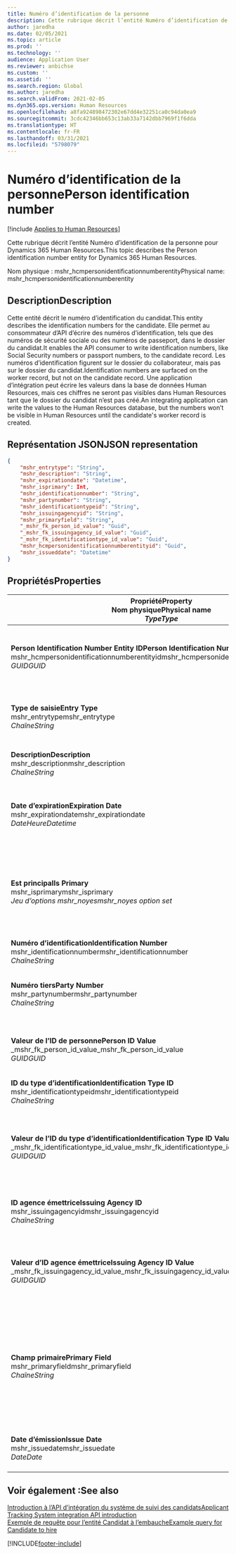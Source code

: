 ```yaml
---
title: Numéro d’identification de la personne
description: Cette rubrique décrit l’entité Numéro d’identification de la personne pour Dynamics 365 Human Resources.
author: jaredha
ms.date: 02/05/2021
ms.topic: article
ms.prod: ''
ms.technology: ''
audience: Application User
ms.reviewer: anbichse
ms.custom: ''
ms.assetid: ''
ms.search.region: Global
ms.author: jaredha
ms.search.validFrom: 2021-02-05
ms.dyn365.ops.version: Human Resources
ms.openlocfilehash: a8fa924898472302e67dd4e32251ca0c94da0ea9
ms.sourcegitcommit: 3cdc42346bb653c13ab33a7142dbb7969f1f6dda
ms.translationtype: HT
ms.contentlocale: fr-FR
ms.lasthandoff: 03/31/2021
ms.locfileid: "5798079"
---
```

# <a name="person-identification-number"></a><span data-ttu-id="f3121-103">Numéro d’identification de la personne</span><span class="sxs-lookup"><span data-stu-id="f3121-103">Person identification number</span></span>

[!include [Applies to Human Resources](../includes/applies-to-hr.md)]

<span data-ttu-id="f3121-104">Cette rubrique décrit l’entité Numéro d’identification de la personne pour Dynamics 365 Human Resources.</span><span class="sxs-lookup"><span data-stu-id="f3121-104">This topic describes the Person identification number entity for Dynamics 365 Human Resources.</span></span>

<span data-ttu-id="f3121-105">Nom physique : mshr_hcmpersonidentificationnumberentity</span><span class="sxs-lookup"><span data-stu-id="f3121-105">Physical name: mshr_hcmpersonidentificationnumberentity</span></span>

## <a name="description"></a><span data-ttu-id="f3121-106">Description</span><span class="sxs-lookup"><span data-stu-id="f3121-106">Description</span></span>

<span data-ttu-id="f3121-107">Cette entité décrit le numéro d’identification du candidat.</span><span class="sxs-lookup"><span data-stu-id="f3121-107">This entity describes the identification numbers for the candidate.</span></span> <span data-ttu-id="f3121-108">Elle permet au consommateur d’API d’écrire des numéros d’identification, tels que des numéros de sécurité sociale ou des numéros de passeport, dans le dossier du candidat.</span><span class="sxs-lookup"><span data-stu-id="f3121-108">It enables the API consumer to write identification numbers, like Social Security numbers or passport numbers, to the candidate record.</span></span> <span data-ttu-id="f3121-109">Les numéros d’identification figurent sur le dossier du collaborateur, mais pas sur le dossier du candidat.</span><span class="sxs-lookup"><span data-stu-id="f3121-109">Identification numbers are surfaced on the worker record, but not on the candidate record.</span></span> <span data-ttu-id="f3121-110">Une application d’intégration peut écrire les valeurs dans la base de données Human Resources, mais ces chiffres ne seront pas visibles dans Human Resources tant que le dossier du candidat n’est pas créé.</span><span class="sxs-lookup"><span data-stu-id="f3121-110">An integrating application can write the values to the Human Resources database, but the numbers won’t be visible in Human Resources until the candidate's worker record is created.</span></span>

## <a name="json-representation"></a><span data-ttu-id="f3121-111">Représentation JSON</span><span class="sxs-lookup"><span data-stu-id="f3121-111">JSON representation</span></span>

```json
{
    "mshr_entrytype": "String",
    "mshr_description": "String",
    "mshr_expirationdate": "Datetime",
    "mshr_isprimary": Int,
    "mshr_identificationnumber": "String",
    "mshr_partynumber": "String",
    "mshr_identificationtypeid": "String",
    "mshr_issuingagencyid": "String",
    "mshr_primaryfield": "String",
    "_mshr_fk_person_id_value": "Guid",
    "_mshr_fk_issuingagency_id_value": "Guid",
    "_mshr_fk_identificationtype_id_value": "Guid",
    "mshr_hcmpersonidentificationnumberentityid": "Guid",
    "mshr_issueddate": "Datetime"
}
```

## <a name="properties"></a><span data-ttu-id="f3121-112">Propriétés</span><span class="sxs-lookup"><span data-stu-id="f3121-112">Properties</span></span>

| <span data-ttu-id="f3121-113">Propriété</span><span class="sxs-lookup"><span data-stu-id="f3121-113">Property</span></span><br><span data-ttu-id="f3121-114">**Nom physique**</span><span class="sxs-lookup"><span data-stu-id="f3121-114">**Physical name**</span></span><br><span data-ttu-id="f3121-115">**_Type_**</span><span class="sxs-lookup"><span data-stu-id="f3121-115">**_Type_**</span></span> | <span data-ttu-id="f3121-116">Cas d’emploi</span><span class="sxs-lookup"><span data-stu-id="f3121-116">Use</span></span> | <span data-ttu-id="f3121-117">Description</span><span class="sxs-lookup"><span data-stu-id="f3121-117">Description</span></span> |
| --- | --- | --- |
| <span data-ttu-id="f3121-118">**Person Identification Number Entity ID**</span><span class="sxs-lookup"><span data-stu-id="f3121-118">**Person Identification Number Entity ID**</span></span><br><span data-ttu-id="f3121-119">mshr_hcmpersonidentificationnumberentityid</span><span class="sxs-lookup"><span data-stu-id="f3121-119">mshr_hcmpersonidentificationnumberentityid</span></span><br><span data-ttu-id="f3121-120">*GUID*</span><span class="sxs-lookup"><span data-stu-id="f3121-120">*GUID*</span></span> | <span data-ttu-id="f3121-121">Lecture seule</span><span class="sxs-lookup"><span data-stu-id="f3121-121">Read-only</span></span><br><span data-ttu-id="f3121-122">Requis</span><span class="sxs-lookup"><span data-stu-id="f3121-122">Required</span></span><br><span data-ttu-id="f3121-123">Généré par le système</span><span class="sxs-lookup"><span data-stu-id="f3121-123">System-generated</span></span> | <span data-ttu-id="f3121-124">Identificateur principal unique pour le dossier du numéro d’identification de la personne.</span><span class="sxs-lookup"><span data-stu-id="f3121-124">Unique primary identifier for the person identification number record.</span></span> |
| <span data-ttu-id="f3121-125">**Type de saisie**</span><span class="sxs-lookup"><span data-stu-id="f3121-125">**Entry Type**</span></span><br><span data-ttu-id="f3121-126">mshr_entrytype</span><span class="sxs-lookup"><span data-stu-id="f3121-126">mshr_entrytype</span></span><br><span data-ttu-id="f3121-127">*Chaîne*</span><span class="sxs-lookup"><span data-stu-id="f3121-127">*String*</span></span> | <span data-ttu-id="f3121-128">Lecture/écriture</span><span class="sxs-lookup"><span data-stu-id="f3121-128">Read-write</span></span><br><span data-ttu-id="f3121-129">Facultatif</span><span class="sxs-lookup"><span data-stu-id="f3121-129">Optional</span></span> | <span data-ttu-id="f3121-130">Valeur libre pour référencer le type d’entrée pour le numéro d’identification.</span><span class="sxs-lookup"><span data-stu-id="f3121-130">Free value to reference the type of entry for the identification number.</span></span> |
| <span data-ttu-id="f3121-131">**Description**</span><span class="sxs-lookup"><span data-stu-id="f3121-131">**Description**</span></span><br><span data-ttu-id="f3121-132">mshr_description</span><span class="sxs-lookup"><span data-stu-id="f3121-132">mshr_description</span></span><br><span data-ttu-id="f3121-133">*Chaîne*</span><span class="sxs-lookup"><span data-stu-id="f3121-133">*String*</span></span> | <span data-ttu-id="f3121-134">Lecture/écriture</span><span class="sxs-lookup"><span data-stu-id="f3121-134">Read-write</span></span><br><span data-ttu-id="f3121-135">Facultatif</span><span class="sxs-lookup"><span data-stu-id="f3121-135">Optional</span></span> | <span data-ttu-id="f3121-136">Description du numéro d’identification.</span><span class="sxs-lookup"><span data-stu-id="f3121-136">The description of the identification number.</span></span> |
| <span data-ttu-id="f3121-137">**Date d’expiration**</span><span class="sxs-lookup"><span data-stu-id="f3121-137">**Expiration Date**</span></span><br><span data-ttu-id="f3121-138">mshr_expirationdate</span><span class="sxs-lookup"><span data-stu-id="f3121-138">mshr_expirationdate</span></span><br><span data-ttu-id="f3121-139">*DateHeure*</span><span class="sxs-lookup"><span data-stu-id="f3121-139">*Datetime*</span></span> | <span data-ttu-id="f3121-140">Lecture/écriture</span><span class="sxs-lookup"><span data-stu-id="f3121-140">Read-write</span></span><br><span data-ttu-id="f3121-141">Facultatif</span><span class="sxs-lookup"><span data-stu-id="f3121-141">Optional</span></span> | <span data-ttu-id="f3121-142">Date à laquelle le numéro d’identification ou le document associé expire.</span><span class="sxs-lookup"><span data-stu-id="f3121-142">The date on which the identification number or associated document expires.</span></span> |
| <span data-ttu-id="f3121-143">**Est principal**</span><span class="sxs-lookup"><span data-stu-id="f3121-143">**Is Primary**</span></span><br><span data-ttu-id="f3121-144">mshr_isprimary</span><span class="sxs-lookup"><span data-stu-id="f3121-144">mshr_isprimary</span></span><br><span data-ttu-id="f3121-145">*Jeu d’options mshr_noyes*</span><span class="sxs-lookup"><span data-stu-id="f3121-145">*mshr_noyes option set*</span></span> | <span data-ttu-id="f3121-146">Lecture/écriture</span><span class="sxs-lookup"><span data-stu-id="f3121-146">Read-write</span></span><br><span data-ttu-id="f3121-147">Facultatif</span><span class="sxs-lookup"><span data-stu-id="f3121-147">Optional</span></span> | <span data-ttu-id="f3121-148">Définit si le numéro d’identification est l’enregistrement principal de la personne pour ce type d’identification.</span><span class="sxs-lookup"><span data-stu-id="f3121-148">Defines whether the identification number is the primary record for the person for this identification type.</span></span> |
| <span data-ttu-id="f3121-149">**Numéro d’identification**</span><span class="sxs-lookup"><span data-stu-id="f3121-149">**Identification Number**</span></span><br><span data-ttu-id="f3121-150">mshr_identificationnumber</span><span class="sxs-lookup"><span data-stu-id="f3121-150">mshr_identificationnumber</span></span><br><span data-ttu-id="f3121-151">*Chaîne*</span><span class="sxs-lookup"><span data-stu-id="f3121-151">*String*</span></span> | <span data-ttu-id="f3121-152">Lecture/écriture</span><span class="sxs-lookup"><span data-stu-id="f3121-152">Read-write</span></span><br><span data-ttu-id="f3121-153">Requis</span><span class="sxs-lookup"><span data-stu-id="f3121-153">Required</span></span> | <span data-ttu-id="f3121-154">Numéro d’identification.</span><span class="sxs-lookup"><span data-stu-id="f3121-154">The identification number.</span></span> |
| <span data-ttu-id="f3121-155">**Numéro tiers**</span><span class="sxs-lookup"><span data-stu-id="f3121-155">**Party Number**</span></span><br><span data-ttu-id="f3121-156">mshr_partynumber</span><span class="sxs-lookup"><span data-stu-id="f3121-156">mshr_partynumber</span></span><br><span data-ttu-id="f3121-157">*Chaîne*</span><span class="sxs-lookup"><span data-stu-id="f3121-157">*String*</span></span> | <span data-ttu-id="f3121-158">Lecture/écriture</span><span class="sxs-lookup"><span data-stu-id="f3121-158">Read-write</span></span><br><span data-ttu-id="f3121-159">Requis</span><span class="sxs-lookup"><span data-stu-id="f3121-159">Required</span></span> | <span data-ttu-id="f3121-160">Identificateur du tiers (personne) propriétaire du numéro d’identification.</span><span class="sxs-lookup"><span data-stu-id="f3121-160">The identifier of the party (person) owning the identification number.</span></span> |
| <span data-ttu-id="f3121-161">**Valeur de l’ID de personne**</span><span class="sxs-lookup"><span data-stu-id="f3121-161">**Person ID Value**</span></span><br><span data-ttu-id="f3121-162">_mshr_fk_person_id_value</span><span class="sxs-lookup"><span data-stu-id="f3121-162">_mshr_fk_person_id_value</span></span><br><span data-ttu-id="f3121-163">*GUID*</span><span class="sxs-lookup"><span data-stu-id="f3121-163">*GUID*</span></span> | <span data-ttu-id="f3121-164">Lecture seule</span><span class="sxs-lookup"><span data-stu-id="f3121-164">Read-only</span></span><br><span data-ttu-id="f3121-165">Requis</span><span class="sxs-lookup"><span data-stu-id="f3121-165">Required</span></span><br><span data-ttu-id="f3121-166">Clé étrangère : mshr_dirpersonentityid de l’entité mshr_dirpersonentity</span><span class="sxs-lookup"><span data-stu-id="f3121-166">Foreign key: mshr_dirpersonentityid of mshr_dirpersonentity entity</span></span> | <span data-ttu-id="f3121-167">Identificateur unique du tiers (personne).</span><span class="sxs-lookup"><span data-stu-id="f3121-167">The unique identifier of the party (person).</span></span> |
| <span data-ttu-id="f3121-168">**ID du type d’identification**</span><span class="sxs-lookup"><span data-stu-id="f3121-168">**Identification Type ID**</span></span><br><span data-ttu-id="f3121-169">mshr_identificationtypeid</span><span class="sxs-lookup"><span data-stu-id="f3121-169">mshr_identificationtypeid</span></span><br><span data-ttu-id="f3121-170">*Chaîne*</span><span class="sxs-lookup"><span data-stu-id="f3121-170">*String*</span></span> | <span data-ttu-id="f3121-171">Lecture/écriture</span><span class="sxs-lookup"><span data-stu-id="f3121-171">Read-write</span></span><br><span data-ttu-id="f3121-172">Requis</span><span class="sxs-lookup"><span data-stu-id="f3121-172">Required</span></span> | <span data-ttu-id="f3121-173">Type du numéro d’identification.</span><span class="sxs-lookup"><span data-stu-id="f3121-173">The type of identification number.</span></span> |
| <span data-ttu-id="f3121-174">**Valeur de l’ID du type d’identification**</span><span class="sxs-lookup"><span data-stu-id="f3121-174">**Identification Type ID Value**</span></span><br><span data-ttu-id="f3121-175">_mshr_fk_identificationtype_id_value</span><span class="sxs-lookup"><span data-stu-id="f3121-175">_mshr_fk_identificationtype_id_value</span></span><br><span data-ttu-id="f3121-176">*GUID*</span><span class="sxs-lookup"><span data-stu-id="f3121-176">*GUID*</span></span> | <span data-ttu-id="f3121-177">Lecture seule</span><span class="sxs-lookup"><span data-stu-id="f3121-177">Read-only</span></span><br><span data-ttu-id="f3121-178">Requis</span><span class="sxs-lookup"><span data-stu-id="f3121-178">Required</span></span><br><span data-ttu-id="f3121-179">Clé étrangère : mshr_hcmidentificationtypeentityid de l’entité mshr_hcmidentificationtypeentity</span><span class="sxs-lookup"><span data-stu-id="f3121-179">Foreign key: mshr_hcmidentificationtypeentityid of mshr_hcmidentificationtypeentity entity</span></span> | <span data-ttu-id="f3121-180">Identifiant unique généré par le système du type d’identification.</span><span class="sxs-lookup"><span data-stu-id="f3121-180">System-generated unique identifier of the identification type.</span></span> |
| <span data-ttu-id="f3121-181">**ID agence émettrice**</span><span class="sxs-lookup"><span data-stu-id="f3121-181">**Issuing Agency ID**</span></span><br><span data-ttu-id="f3121-182">mshr_issuingagencyid</span><span class="sxs-lookup"><span data-stu-id="f3121-182">mshr_issuingagencyid</span></span><br><span data-ttu-id="f3121-183">*Chaîne*</span><span class="sxs-lookup"><span data-stu-id="f3121-183">*String*</span></span> | <span data-ttu-id="f3121-184">Lecture/écriture</span><span class="sxs-lookup"><span data-stu-id="f3121-184">Read-write</span></span><br><span data-ttu-id="f3121-185">Facultatif</span><span class="sxs-lookup"><span data-stu-id="f3121-185">Optional</span></span> | <span data-ttu-id="f3121-186">Agence ou organisation qui a délivré le numéro d’identification.</span><span class="sxs-lookup"><span data-stu-id="f3121-186">The agency or organization issuing the identification number.</span></span> |
| <span data-ttu-id="f3121-187">**Valeur d’ID agence émettrice**</span><span class="sxs-lookup"><span data-stu-id="f3121-187">**Issuing Agency ID Value**</span></span><br><span data-ttu-id="f3121-188">_mshr_fk_issuingagency_id_value</span><span class="sxs-lookup"><span data-stu-id="f3121-188">_mshr_fk_issuingagency_id_value</span></span><br><span data-ttu-id="f3121-189">*GUID*</span><span class="sxs-lookup"><span data-stu-id="f3121-189">*GUID*</span></span> | <span data-ttu-id="f3121-190">Lecture seule</span><span class="sxs-lookup"><span data-stu-id="f3121-190">Read-only</span></span><br><span data-ttu-id="f3121-191">Facultatif</span><span class="sxs-lookup"><span data-stu-id="f3121-191">Optional</span></span><br><span data-ttu-id="f3121-192">Clé étrangère : mshr_hcmissuingagencyentityid de l’entité mshr_hcmissuingagencyentity</span><span class="sxs-lookup"><span data-stu-id="f3121-192">Foreign key: mshr_hcmissuingagencyentityid of mshr_hcmissuingagencyentity entity</span></span> | <span data-ttu-id="f3121-193">Identifiant unique généré par le système de l’agence émettrice du numéro d’identification.</span><span class="sxs-lookup"><span data-stu-id="f3121-193">System-generated unique identifier of the agency issuing the identification number.</span></span> |
| <span data-ttu-id="f3121-194">**Champ primaire**</span><span class="sxs-lookup"><span data-stu-id="f3121-194">**Primary Field**</span></span><br><span data-ttu-id="f3121-195">mshr_primaryfield</span><span class="sxs-lookup"><span data-stu-id="f3121-195">mshr_primaryfield</span></span><br><span data-ttu-id="f3121-196">*Chaîne*</span><span class="sxs-lookup"><span data-stu-id="f3121-196">*String*</span></span> | <span data-ttu-id="f3121-197">Lecture seule</span><span class="sxs-lookup"><span data-stu-id="f3121-197">Read-only</span></span><br><span data-ttu-id="f3121-198">Requis</span><span class="sxs-lookup"><span data-stu-id="f3121-198">Required</span></span> | <span data-ttu-id="f3121-199">Champ à utiliser comme identifiant principal de l’enregistrement d’entité.</span><span class="sxs-lookup"><span data-stu-id="f3121-199">Field to be used as an identifier of the entity record.</span></span> <span data-ttu-id="f3121-200">Combinaison du numéro de tiers, de l’ID du type d’identification et du numéro d’identification.</span><span class="sxs-lookup"><span data-stu-id="f3121-200">Combination of party number, identification type ID, and identification number.</span></span> |
| <span data-ttu-id="f3121-201">**Date d’émission**</span><span class="sxs-lookup"><span data-stu-id="f3121-201">**Issue Date**</span></span><br><span data-ttu-id="f3121-202">mshr_issuedate</span><span class="sxs-lookup"><span data-stu-id="f3121-202">mshr_issuedate</span></span><br><span data-ttu-id="f3121-203">*Date*</span><span class="sxs-lookup"><span data-stu-id="f3121-203">*Date*</span></span> | <span data-ttu-id="f3121-204">Lecture/écriture</span><span class="sxs-lookup"><span data-stu-id="f3121-204">Read-write</span></span><br><span data-ttu-id="f3121-205">Facultatif</span><span class="sxs-lookup"><span data-stu-id="f3121-205">Optional</span></span> | <span data-ttu-id="f3121-206">Date à laquelle le numéro d’identification a été délivré.</span><span class="sxs-lookup"><span data-stu-id="f3121-206">The date the identification number was issued.</span></span> |

## <a name="see-also"></a><span data-ttu-id="f3121-207">Voir également :</span><span class="sxs-lookup"><span data-stu-id="f3121-207">See also</span></span>

[<span data-ttu-id="f3121-208">Introduction à l’API d’intégration du système de suivi des candidats</span><span class="sxs-lookup"><span data-stu-id="f3121-208">Applicant Tracking System integration API introduction</span></span>](hr-admin-integration-ats-api-introduction.md)<br>
[<span data-ttu-id="f3121-209">Exemple de requête pour l’entité Candidat à l’embauche</span><span class="sxs-lookup"><span data-stu-id="f3121-209">Example query for Candidate to hire</span></span>](hr-admin-integration-ats-api-candidate-to-hire-example-query.md)



[!INCLUDE[footer-include](../includes/footer-banner.md)]
